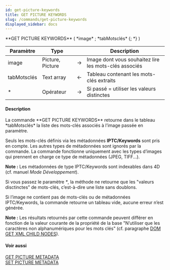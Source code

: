 ```yaml
---
id: get-picture-keywords
title: GET PICTURE KEYWORDS
slug: /commands/get-picture-keywords
displayed_sidebar: docs
---
```


<!--REF #_command_.GET PICTURE KEYWORDS.Syntax-->**GET PICTURE KEYWORDS** ( *image* ; *tabMotsclés* {; *} )<!-- END REF-->
<!--REF #_command_.GET PICTURE KEYWORDS.Params-->
| Paramètre | Type |  | Description |
| --- | --- | --- | --- |
| image | Picture, Picture | &#8594;  | Image dont vous souhaitez lire les mots-clés associés |
| tabMotsclés | Text array | &#8592; | Tableau contenant les mots-clés extraits |
| * | Opérateur | &#8594;  | Si passé = utiliser les valeurs distinctes |

<!-- END REF-->

#### Description 

<!--REF #_command_.GET PICTURE KEYWORDS.Summary-->La commande **GET PICTURE KEYWORDS** retourne dans le tableau *tabMotsclés* la liste des mots-clés associés à l’image passée en paramètre.<!-- END REF--> 

Seuls les mots-clés définis via les métadonnées **IPTC/Keywords** sont pris en compte. Les autres types de métadonnées sont ignorés par la commande. La commande fonctionne uniquement avec les types d’images qui prennent en charge ce type de métadonnées (JPEG, TIFF...).

**Note :** Les métadonnées de type IPTC/Keywords sont indexables dans 4D (cf. manuel *Mode Développement*). 

Si vous passez le paramètre *\**, la méthode ne retourne que les "valeurs disctinctes" de mots-clés, c’est-à-dire une liste sans doublons. 

Si l’image ne contient pas de mots-clés ou de métadonnées IPTC/Keywords, la commande retourne un tableau vide, aucune erreur n’est générée. 

**Note :** Les résultats retournés par cette commande peuvent différer en fonction de la valeur courante de la propriété de la base "N’utiliser que les caractères non alphanumériques pour les mots clés" (cf. paragraphe [DOM GET XML CHILD NODES](dom-get-xml-child-nodes.md)). 

#### Voir aussi 

[GET PICTURE METADATA](get-picture-metadata.md)  
[SET PICTURE METADATA](set-picture-metadata.md)  